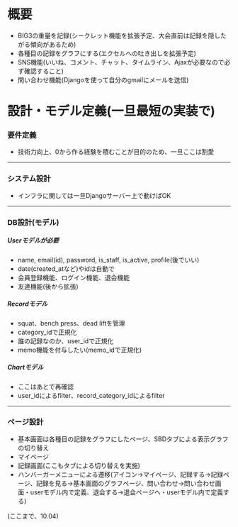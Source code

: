 # 概要
- BIG3の重量を記録(シークレット機能を拡張予定、大会直前は記録を隠したがる傾向があるため)
- 各種目の記録をグラフにする(エクセルへの吐き出しを拡張予定)
- SNS機能(いいね、コメント、チャット、タイムライン、Ajaxが必要なので必ず確認すること)
- 問い合わせ機能(Djangoを使って自分のgmailにメールを送信)

# 設計・モデル定義(一旦最短の実装で)
### 要件定義
- 技術力向上、0から作る経験を積むことが目的のため、一旦ここは割愛
***

### システム設計
- インフラに関しては一旦Djangoサーバー上で動けばOK
***

### DB設計(モデル)
##### Userモデルが必要
- name, email(id), password, is_staff, is_active, profile(後でいい)
- date(created_atなど)やidは自動で
- 会員登録機能、ログイン機能、退会機能
- 友達機能(後から拡張)

##### Recordモデル
- squat、bench press、dead liftを管理
- category_idで正規化
- 誰の記録なのか、user_idで正規化
- memo機能を付与したい(memo_idで正規化)

##### Chartモデル
- ここはあとで再確認
- user_idによるfilter、record_category_idによるfilter
***

### ページ設計
- 基本画面は各種目の記録をグラフにしたページ、SBDタブによる表示グラフの切り替え
- マイページ
- 記録画面(ここもタブによる切り替えを実施)
- ハンバーガーメニューによる遷移(アイコン->マイページ、記録する->記録ページ、記録を見る->基本画面のグラフページ、問い合わせ->問い合わせ画面・userモデル内で定義、退会する->退会ページへ・userモデル内で定義する)

(ここまで、10.04)